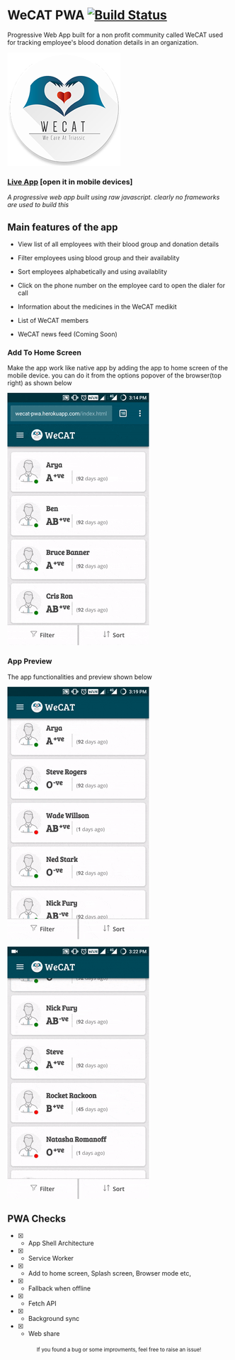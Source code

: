 # WeCAT PWA  [![Build Status](https://travis-ci.org/iamntg/wecat-pwa.svg?branch=master)](https://travis-ci.org/iamntg/wecat-pwa)

Progressive Web App built for a non profit community called WeCAT used for tracking employee's blood donation details in an organization.

![ScreenShot](https://raw.githubusercontent.com/iamntg/wecat-pwa/master/others/wecat.png)

### [Live App](https://wecat-pwa.herokuapp.com/index.html)  [open it in mobile devices]

*A progressive web app built using raw javascript. clearly no frameworks are used to build this*


## Main features of the app

 * View list of all employees with their blood group and donation details

 * Filter employees using blood group and their availablity

 * Sort employees alphabetically and using availablity

 * Click on the phone number on the employee card to open the dialer for call

 * Information about the medicines in the WeCAT medikit

 * List of WeCAT members

 * WeCAT news feed (Coming Soon)



### Add To Home Screen

Make the app work like native app by adding the app to home screen of the mobile device. you can do it from the options popover of the browser(top right) as shown below

![AddToHome](https://raw.githubusercontent.com/iamntg/wecat-pwa/master/others/add_to_homescreen.gif)


### App Preview

The app functionalities and preview shown below

![Preview1](https://raw.githubusercontent.com/iamntg/wecat-pwa/master/others/main_page.gif)

![Preview2](https://raw.githubusercontent.com/iamntg/wecat-pwa/master/others/other_pages.gif)


## PWA Checks

- [x] - App Shell Architecture

- [x] - Service Worker

- [x] - Add to home screen, Splash screen, Browser mode etc,

- [x] - Fallback when offline

- [x] - Fetch API

- [x] - Background sync

- [x] - Web share


<div align="center">
  <sub>If you found a bug or some improvments, feel free to raise an issue!</sub>
</div>
